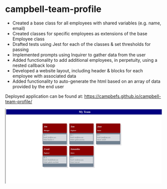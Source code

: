 # campbell-team-profile
 - Created a base class for all employees with shared variables (e.g. name, email)
 - Created classes for specific employees as extensions of the base Employee class
 - Drafted tests using Jest for each of the classes & set thresholds for passing
 - Implemented prompts using Inquirer to gather data from the user
 - Added functionality to add additional employees, in perpetuity, using a nested callback loop
 - Developed a website layout, including header & blocks for each employee with associated data
 - Added functionality to auto-generate the html based on an array of data provided by the end user

Deployed application can be found at: https://campbefs.github.io/campbell-team-profile/

![alt text](src/screenshot.JPG "Live Application Screenshot")